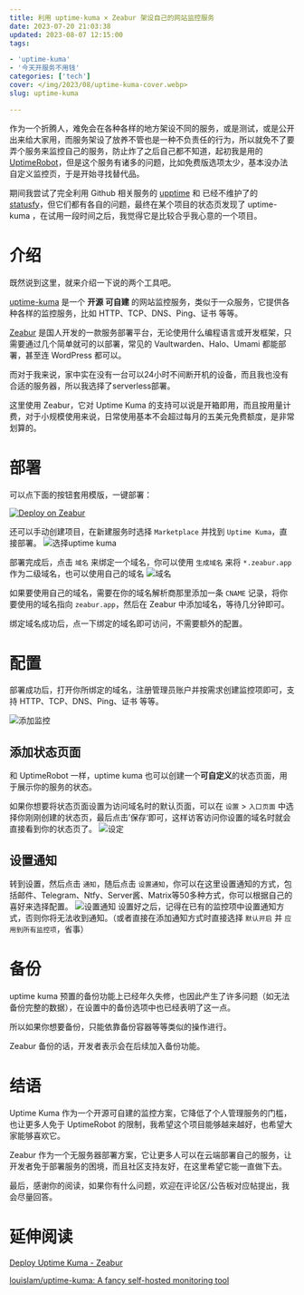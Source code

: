 ```yaml
---
title: 利用 uptime-kuma × Zeabur 架设自己的网站监控服务
date: 2023-07-20 21:03:38
updated: 2023-08-07 12:15:00
tags: 

- 'uptime-kuma'
- '今天开服务不用钱'
categories: ['tech']
cover: </img/2023/08/uptime-kuma-cover.webp>
slug: uptime-kuma

---
```

<!-- 万事开头难啊 -->
作为一个折腾人，难免会在各种各样的地方架设不同的服务，或是测试，或是公开出来给大家用，而服务架设了放养不管也是一种不负责任的行为，所以就免不了要弄个服务来监控自己的服务，防止炸了之后自己都不知道，起初我是用的 [UptimeRobot](https://uptimerobot.com/)，但是这个服务有诸多的问题，比如免费版选项太少，基本没办法自定义监控页，于是开始寻找替代品。

期间我尝试了完全利用 Github 相关服务的 [upptime](https://github.com/upptime/upptime) 和 已经不维护了的 [statusfy](https://github.com/juliomrqz/statusfy)，但它们都有各自的问题，最终在某个项目的状态页发现了 uptime-kuma ，在试用一段时间之后，我觉得它是比较合乎我心意的一个项目。

# 介绍

既然说到这里，就来介绍一下说的两个工具吧。

[uptime-kuma](https://github.com/louislam/uptime-kuma) 是一个 **开源** **可自建** 的网站监控服务，类似于一众服务，它提供各种各样的监控服务，比如 HTTP、TCP、DNS、Ping、证书 等等。

[Zeabur](https://zeabur.com?referralCode=GrassBlock1) 是国人开发的一款服务部署平台，无论使用什么编程语言或开发框架，只需要通过几个简单就可的以部署，常见的 Vaultwarden、Halo、Umami 都能部署，甚至连 WordPress 都可以。

而对于我来说，家中实在没有一台可以24小时不间断开机的设备，而且我也没有合适的服务器，所以我选择了serverless部署。

这里使用 Zeabur，它对 Uptime Kuma 的支持可以说是开箱即用，而且按用量计费，对于小规模使用来说，日常使用基本不会超过每月的五美元免费额度，是非常划算的。

# 部署

可以点下面的按钮套用模版，一键部署：

[![Deploy on Zeabur](https://zeabur.com/button.svg)](https://zeabur.com/templates/ZD3VHB?referralCode=GrassBlock1)

还可以手动创建项目，在新建服务时选择 `Marketplace` 并找到 `Uptime Kuma`，直接部署。
![选择uptime kuma](/img/2023/07/uptime-kuma/2023-07-22-17-25-51_Zeabur.webp)

部署完成后，点击 `域名` 来绑定一个域名，你可以使用 `生成域名` 来将 `*.zeabur.app` 作为二级域名，也可以使用自己的域名
![域名](/img/2023/07/uptime-kuma/2023-07-22-17-29-58_Zeabur.webp)

如果要使用自己的域名，需要在你的域名解析商那里添加一条 `CNAME` 记录，将你要使用的域名指向 `zeabur.app`，然后在 Zeabur 中添加域名，等待几分钟即可。

绑定域名成功后，点一下绑定的域名即可访问，不需要额外的配置。

# 配置

部署成功后，打开你所绑定的域名，注册管理员账户并按需求创建监控项即可，支持 HTTP、TCP、DNS、Ping、证书 等等。

![添加监控](/img/2023/07/uptime-kuma/2023-07-22-17-39-44_Uptime_Kuma.webp "添加监控项")

## 添加状态页面

和 UptimeRobot 一样，uptime kuma 也可以创建一个**可自定义**的状态页面，用于展示你的服务的状态。

如果你想要将状态页面设置为访问域名时的默认页面，可以在 `设置` > `入口页面` 中选择你刚刚创建的状态页，最后点击’保存‘即可，这样访客访问你设置的域名时就会直接看到你的状态页了。
![设定](/img/2023/07/uptime-kuma/2023-07-22-17-52-19_Uptime_Kuma.webp)

## 设置通知

转到设置，然后点击 `通知`，随后点击 `设置通知`，你可以在这里设置通知的方式，包括邮件、Telegram、Ntfy、Server酱、Matrix等50多种方式，你可以根据自己的喜好来选择配置。
![设置通知](/img/2023/07/uptime-kuma/2023-07-22-17-52-33_Uptime_Kuma.webp)
设置好之后，记得在已有的监控项中设置通知方式，否则你将无法收到通知。（或者直接在添加通知方式时直接选择 `默认开启` 并 `应用到所有监控项`，省事）

# 备份

uptime kuma 预置的备份功能上已经年久失修，也因此产生了许多问题（如无法备份完整的数据），在设置中的备份选项中也已经表明了这一点。

所以如果你想要备份，只能依靠备份容器等等类似的操作进行。

Zeabur 备份的话，开发者表示会在后续加入备份功能。

# 结语

Uptime Kuma 作为一个开源可自建的监控方案，它降低了个人管理服务的门槛，也让更多人免于 UptimeRobot 的限制，我希望这个项目能够越来越好，也希望大家能够喜欢它。

Zeabur 作为一个无服务器部署方案，它让更多人可以在云端部署自己的服务，让开发者免于部署服务的困境，而且社区支持友好，在这里希望它能一直做下去。

最后，感谢你的阅读，如果你有什么问题，欢迎在评论区/公告板对应帖提出，我会尽量回答。

# 延伸阅读

[Deploy Uptime Kuma - Zeabur](https://zeabur.com/docs/marketplace/uptime-kuma)

[louislam/uptime-kuma: A fancy self-hosted monitoring tool](https://github.com/louislam/uptime-kuma)
